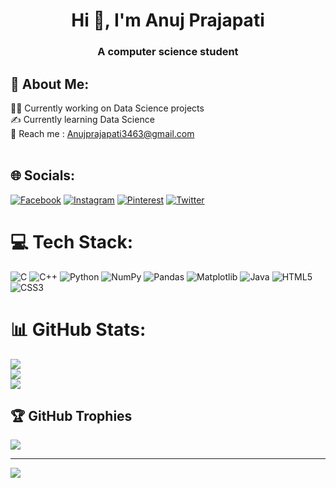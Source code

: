 <h1 align="center">Hi 👋, I'm Anuj Prajapati</h1>
<h3 align="center">A computer science student</h3>

## 💫 About Me:
👨‍💻 Currently working on Data Science projects<br>✍️ Currently learning Data Science<br>📧 Reach me : Anujprajapati3463@gmail.com<br><br>

## 🌐 Socials:
[![Facebook](https://img.shields.io/badge/Facebook-%231877F2.svg?logo=Facebook&logoColor=white)](https://facebook.com/anujprajapati011) [![Instagram](https://img.shields.io/badge/Instagram-%23E4405F.svg?logo=Instagram&logoColor=white)](https://instagram.com/anuj_prajapati01) [![Pinterest](https://img.shields.io/badge/Pinterest-%23E60023.svg?logo=Pinterest&logoColor=white)](https://pinterest.com/anuj-prajapati-6ab403230) [![Twitter](https://img.shields.io/badge/Twitter-%231DA1F2.svg?logo=Twitter&logoColor=white)](https://twitter.com/@Anujpra34888192) 

# 💻 Tech Stack:
![C](https://img.shields.io/badge/c-%2300599C.svg?style=for-the-badge&logo=c&logoColor=white)
![C++](https://img.shields.io/badge/c++-%2300599C.svg?style=for-the-badge&logo=c%2B%2B&logoColor=white)
![Python](https://img.shields.io/badge/python-3670A0?style=for-the-badge&logo=python&logoColor=ffdd54)
![NumPy](https://img.shields.io/badge/numpy-%23013243.svg?style=for-the-badge&logo=numpy&logoColor=white) ![Pandas](https://img.shields.io/badge/pandas-%23150458.svg?style=for-the-badge&logo=pandas&logoColor=white) ![Matplotlib](https://img.shields.io/badge/Matplotlib-%23ffffff.svg?style=for-the-badge&logo=Matplotlib&logoColor=black) ![Java](https://img.shields.io/badge/java-%23ED8B00.svg?style=for-the-badge&logo=openjdk&logoColor=white) ![HTML5](https://img.shields.io/badge/html5-%23E34F26.svg?style=for-the-badge&logo=html5&logoColor=white) ![CSS3](https://img.shields.io/badge/css3-%231572B6.svg?style=for-the-badge&logo=css3&logoColor=white)
# 📊 GitHub Stats:
![](https://github-readme-stats.vercel.app/api?username=Anujp-prajapati&theme=radical&hide_border=false&include_all_commits=false&count_private=false)<br/>
![](https://github-readme-streak-stats.herokuapp.com/?user=Anujp-prajapati&theme=radical&hide_border=false)<br/>
![](https://github-readme-stats.vercel.app/api/top-langs/?username=Anujp-prajapati&theme=radical&hide_border=false&include_all_commits=false&count_private=false&layout=compact)

## 🏆 GitHub Trophies
![](https://github-profile-trophy.vercel.app/?username=Anujp-prajapati&theme=radical&no-frame=false&no-bg=true&margin-w=4)

---
[![](https://visitcount.itsvg.in/api?id=Anujp-prajapati&icon=0&color=0)](https://visitcount.itsvg.in)

<!-- Proudly created with GPRM ( https://gprm.itsvg.in ) -->
